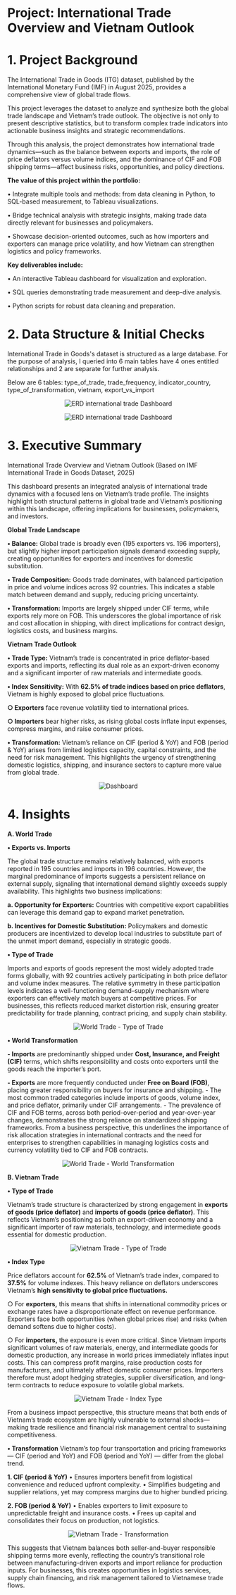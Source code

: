 # Project: International Trade Overview and Vietnam Outlook
# 1. Project Background
	
 The International Trade in Goods (ITG) dataset, published by the International Monetary Fund (IMF) in August 2025, provides a comprehensive view of global trade flows.
	
 This project leverages the dataset to analyze and synthesize both the global trade landscape and Vietnam’s trade outlook. The objective is not only to present descriptive statistics, but to transform complex trade indicators into actionable business insights and strategic recommendations.
	
 Through this analysis, the project demonstrates how international trade dynamics—such as the balance between exports and imports, the role of price deflators versus volume indices, and the dominance of CIF and FOB shipping terms—affect business risks, opportunities, and policy directions.
	
 **The value of this project within the portfolio:**
 
   • Integrate multiple tools and methods: from data cleaning in Python, to SQL-based measurement, to Tableau visualizations.
 
   • Bridge technical analysis with strategic insights, making trade data directly relevant for businesses and policymakers.
 
   • Showcase decision-oriented outcomes, such as how importers and exporters can manage price volatility, and how Vietnam can strengthen logistics and policy frameworks.
	
 **Key deliverables include:**
		
   • An interactive Tableau dashboard for visualization and exploration.
		
   • SQL queries demonstrating trade measurement and deep-dive analysis.
  
   • Python scripts for robust data cleaning and preparation.

# 2. Data Structure & Initial Checks
	
 International Trade in Goods's dataset is structured as a large database. For the purpose of analysis, I queried into 6 main tables have 4 ones entitled relationships and 2 are separate for further analysis.
	
Below are 6 tables: type_of_trade, trade_frequency, indicator_country, type_of_transformation, vietnam, export_vs_import
<p align="center">
  <img src="https://github.com/user-attachments/assets/0cf7724d-d391-4136-8ce0-df8ae36ef94c" 
       alt="ERD international trade Dashboard" 
       style="max-width:100%; height:auto;">
</p>
<p align="center">
  <img src="https://github.com/user-attachments/assets/983efb73-c693-44df-a21e-838f6144249d" 
       alt="ERD international trade Dashboard" 
       style="max-width:100%; height:auto;">
</p>

# 3. Executive Summary
	
	
 International Trade Overview and Vietnam Outlook (Based on IMF International Trade in Goods Dataset, 2025)
	
 This dashboard presents an integrated analysis of international trade dynamics with a focused lens on Vietnam’s trade profile. The insights highlight both structural patterns in global trade and Vietnam’s positioning within this landscape, offering implications for businesses, policymakers, and investors.
	
	
 **Global Trade Landscape**
		
  **• Balance:** Global trade is broadly even (195 exporters vs. 196 importers), but slightly higher import participation signals demand exceeding supply, creating opportunities for exporters and incentives for domestic substitution.
		
  **• Trade Composition:** Goods trade dominates, with balanced participation in price and volume indices across 92 countries. This indicates a stable match between demand and supply, reducing pricing uncertainty.
	
 **• Transformation:** Imports are largely shipped under CIF terms, while exports rely more on FOB. This underscores the global importance of risk and cost allocation in shipping, with direct implications for contract design, logistics costs, and business margins.
	
	
 **Vietnam Trade Outlook**
		
  **• Trade Type:** Vietnam’s trade is concentrated in price deflator-based exports and imports, reflecting its dual role as an export-driven economy and a significant importer of raw materials and intermediate goods.
	  
   **• Index Sensitivity:** With **62.5% of trade indices based on price deflators**, Vietnam is highly exposed to global price fluctuations.
			
   **○ Exporters** face revenue volatility tied to international prices.
			
   **○ Importers** bear higher risks, as rising global costs inflate input expenses, compress margins, and raise consumer prices.
   
   **• Transformation:** Vietnam’s reliance on CIF (period & YoY) and FOB (period & YoY) arises from limited logistics capacity, capital constraints, and the need for risk management. This highlights the urgency of strengthening domestic logistics, shipping, and insurance sectors to capture more value from global trade.


<p align="center">
  <img src="https://github.com/user-attachments/assets/2f564f02-774c-47c8-a4be-ab900823027f"
       alt="Dashboard" 
       style="max-width:100%; height:auto;">
</p>


# 4. Insights 

**A. World Trade**
	
 **• Exports vs. Imports**
	
 The global trade structure remains relatively balanced, with exports reported in 195 countries and imports in 196 countries. However, the marginal predominance of imports suggests a persistent reliance on external supply, signaling that international demand slightly exceeds supply availability. This highlights two business implications:
		
  **a. Opportunity for Exporters:** Countries with competitive export capabilities can leverage this demand gap to expand market penetration.
		
  **b. Incentives for Domestic Substitution:** Policymakers and domestic producers are incentivized to develop local industries to substitute part of the unmet import demand, especially in strategic goods.
	
	
 **• Type of Trade**
	
 Imports and exports of goods represent the most widely adopted trade forms globally, with 92 countries actively participating in both price deflator and volume index measures. The relative symmetry in these participation levels indicates a well-functioning demand–supply mechanism where exporters can effectively match buyers at competitive prices. For businesses, this reflects reduced market distortion risk, ensuring greater predictability for trade planning, contract pricing, and supply chain stability.

<p align="center">
  <img src="https://github.com/user-attachments/assets/056de79d-eea9-4fe3-a92f-8b355fe5d66f"
       alt="World Trade - Type of Trade" 
       style="max-width:100%; height:auto;">
</p>
	
 **• World Transformation**
	
 **- Imports** are predominantly shipped under **Cost, Insurance, and Freight (CIF)** terms, which shifts responsibility and costs onto exporters until the goods reach the importer’s port.
	
 **- Exports** are more frequently conducted under **Free on Board (FOB)**, placing greater responsibility on buyers for insurance and shipping.
	- The most common traded categories include imports of goods, volume index, and price deflator, primarily under CIF arrangements.
	- The prevalence of CIF and FOB terms, across both period-over-period and year-over-year changes, demonstrates the strong reliance on standardized shipping frameworks. From a business perspective, this underlines the importance of risk allocation strategies in international contracts and the need for enterprises to strengthen capabilities in managing logistics costs and currency volatility tied to CIF and FOB contracts.

<p align="center">
  <img src="https://github.com/user-attachments/assets/20cb6031-116b-450e-bc54-10464aafef06"
       alt="World Trade - World Transformation" 
       style="max-width:100%; height:auto;">
</p>
	

**B. Vietnam Trade**
	
 **• Type of Trade**
	
 Vietnam’s trade structure is characterized by strong engagement in **exports of goods (price deflator)** and **imports of goods (price deflator)**. This reflects Vietnam’s positioning as both an export-driven economy and a significant importer of raw materials, technology, and intermediate goods essential for domestic production.

<p align="center">
  <img src="https://github.com/user-attachments/assets/a4de5eec-0053-4c7c-a15c-6ccdc41cd233"
       alt="Vietnam Trade - Type of Trade" 
       style="max-width:100%; height:auto;">
</p>

 **• Index Type**
	
 Price deflators account for **62.5%** of Vietnam’s trade index, compared to **37.5%** for volume indexes. This heavy reliance on deflators underscores Vietnam’s **high sensitivity to global price fluctuations.**
		
  ○ For **exporters,** this means that shifts in international commodity prices or exchange rates have a disproportionate effect on revenue performance. Exporters face both opportunities (when global prices rise) and risks (when demand softens due to higher costs).
		
  ○ For **importers,** the exposure is even more critical. Since Vietnam imports significant volumes of raw materials, energy, and intermediate goods for domestic production, any increase in world prices immediately inflates input costs. This can compress profit margins, raise production costs for manufacturers, and ultimately affect domestic consumer prices. Importers therefore must adopt hedging strategies, supplier diversification, and long-term contracts to reduce exposure to volatile global markets.

<p align="center">
  <img src="https://github.com/user-attachments/assets/a7f90653-a9fc-49d5-84e9-819a82578c6d"
       alt="Vietnam Trade - Index Type" 
       style="max-width:100%; height:auto;">
</p>

From a business impact perspective, this structure means that both ends of Vietnam’s trade ecosystem are highly vulnerable to external shocks—making trade resilience and financial risk management central to sustaining competitiveness.


**• Transformation**
Vietnam’s top four transportation and pricing frameworks — CIF (period and YoY) and FOB (period and YoY) — differ from the global trend. 



**1. CIF (period & YoY)**
	• Ensures importers benefit from logistical convenience and reduced upfront complexity.
	• Simplifies budgeting and supplier relations, yet may compress margins due to higher bundled pricing.


**2. FOB (period & YoY)**
	• Enables exporters to limit exposure to unpredictable freight and insurance costs.
	• Frees up capital and consolidates their focus on production, not logistics.

<p align="center">
  <img src="https://github.com/user-attachments/assets/e26dc204-e391-4d62-9f79-31ef0801f1a3"
       alt="Vietnam Trade - Transformation" 
       style="max-width:100%; height:auto;">
</p>

This suggests that Vietnam balances both seller-and-buyer responsible shipping terms more evenly, reflecting the country’s transitional role between manufacturing-driven exports and import reliance for production inputs. For businesses, this creates opportunities in logistics services, supply chain financing, and risk management tailored to Vietnamese trade flows.





